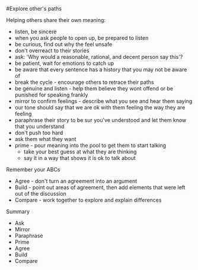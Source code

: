 #Explore other's paths

Helping others share their own meaning:
 - listen, be sincere
 - when you ask people to open up, be prepared to listen
 - be curious, find out why the feel unsafe
 - don't overreact to their stories
 - ask: 'Why would a reasonable, rational, and decent person say this'?
 - be patient, wait for emotions to catch up
 - be aware that every sentence has a history that you may not be aware of
 - break the cycle - encourage others to retrace their paths
 - be genuine and listen - help them believe they wont offend or be
   punished for speaking frankly
 - mirror to confirm feelings - describe what you see and hear them saying
 - our tone should say that we are ok with them feeling the way they
   are feeling
 - paraphrase their story to be sur you've understood and let them know that
   you understand
 - don't push too hard
 - ask them what they want
 - prime - pour meaning into the pool to get them to start talking
   - take your best guess at what they are thinking
   - say it in a way that shows it is ok to talk about

Remember your ABCs
 - Agree - don't turn an agreement into an argument
 - Build - point out areas of agreement, then add elements that were
   left out of the discussion
 - Compare - work together to explore and explain differences

Summary
 - Ask
 - Mirror
 - Paraphrase
 - Prime
 - Agree
 - Build
 - Compare
